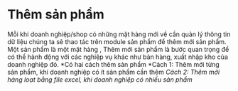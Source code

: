 # Thêm sản phẩm
Mỗi khi doanh nghiệp/shop có những mặt hàng mới về cần quản lý thông tin dữ liệu chúng ta sẽ thao tác trên module sản phẩm để thêm mới sản phẩm.
Một sản phẩm là một mặt hàng , Thêm mới sản phẩm là bước quan trọng để có thể hành động với các nghiệp vụ khác như bán hàng, xuất nhập kho của doanh nghiệp đó.
*Có hai cách thêm sản phẩm
*Cách 1: Thêm mới từng sản phẩm, khi doanh nghiệp có ít sản phẩm cần thêm
*Cách 2: Thêm mới hàng loạt bằng file excel, khi doanh nghiệp có nhiều sản phẩm*
